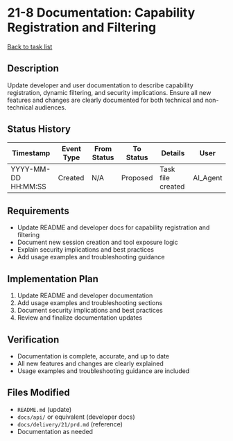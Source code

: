 # 21-8 Documentation: Capability Registration and Filtering

[Back to task list](./tasks.md)

## Description
Update developer and user documentation to describe capability registration, dynamic filtering, and security implications. Ensure all new features and changes are clearly documented for both technical and non-technical audiences.

## Status History
| Timestamp | Event Type | From Status | To Status | Details | User |
|-----------|------------|-------------|-----------|---------|------|
| YYYY-MM-DD HH:MM:SS | Created | N/A | Proposed | Task file created | AI_Agent |

## Requirements
- Update README and developer docs for capability registration and filtering
- Document new session creation and tool exposure logic
- Explain security implications and best practices
- Add usage examples and troubleshooting guidance

## Implementation Plan
1. Update README and developer documentation
2. Add usage examples and troubleshooting sections
3. Document security implications and best practices
4. Review and finalize documentation updates

## Verification
- Documentation is complete, accurate, and up to date
- All new features and changes are clearly explained
- Usage examples and troubleshooting guidance are included

## Files Modified
- `README.md` (update)
- `docs/api/` or equivalent (developer docs)
- `docs/delivery/21/prd.md` (reference)
- Documentation as needed 